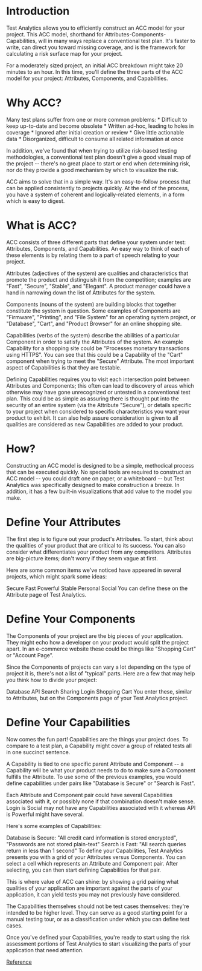# Introduction
Test Analytics allows you to efficiently construct an ACC model for your project. This ACC model, shorthand for Attributes-Components-Capabilities, will in many ways replace a conventional test plan. It's faster to write, can direct you toward missing coverage, and is the framework for calculating a risk surface map for your project.

For a moderately sized project, an initial ACC breakdown might take 20 minutes to an hour. In this time, you'll define the three parts of the ACC model for your project: Attributes, Components, and Capabilities.

# Why ACC?
Many test plans suffer from one or more common problems: * Difficult to keep up-to-date and become obsolete * Written ad-hoc, leading to holes in coverage * Ignored after initial creation or review * Give little actionable data * Disorganized, difficult to consume all related information at once

In addition, we've found that when trying to utilize risk-based testing methodologies, a conventional test plan doesn't give a good visual map of the project -- there's no great place to start or end when determining risk, nor do they provide a good mechanism by which to visualize the risk.

ACC aims to solve that in a simple way. It's an easy-to-follow process that can be applied consistently to projects quickly. At the end of the process, you have a system of coherent and logically-related elements, in a form which is easy to digest.

# What is ACC?
ACC consists of three different parts that define your system under test: Attributes, Components, and Capabilities. An easy way to think of each of these elements is by relating them to a part of speech relating to your project.

Attributes (adjectives of the system) are qualities and characteristics that promote the product and distinguish it from the competition; examples are "Fast", "Secure", "Stable", and "Elegant". A product manager could have a hand in narrowing down the list of Attributes for the system.

Components (nouns of the system) are building blocks that together constitute the system in question. Some examples of Components are "Firmware", "Printing", and "File System" for an operating system project, or "Database", "Cart", and "Product Browser" for an online shopping site.

Capabilities (verbs of the system) describe the abilities of a particular Component in order to satisfy the Attributes of the system. An example Capability for a shopping site could be "Processes monetary transactions using HTTPS". You can see that this could be a Capability of the "Cart" component when trying to meet the "Secure" Attribute. The most important aspect of Capabilities is that they are testable.

Defining Capabilities requires you to visit each intersection point between Attributes and Components; this often can lead to discovery of areas which otherwise may have gone unrecognized or untested in a conventional test plan. This could be as simple as assuring there is thought put into the security of an entire system (via the Attribute "Secure"), or details specific to your project when considered to specific characteristics you want your product to exhibit. It can also help assure consideration is given to all qualities are considered as new Capabilities are added to your product.

# How?
Constructing an ACC model is designed to be a simple, methodical process that can be executed quickly. No special tools are required to construct an ACC model -- you could draft one on paper, or a whiteboard -- but Test Analytics was specifically designed to make construction a breeze. In addition, it has a few built-in visualizations that add value to the model you make.

# Define Your Attributes
The first step is to figure out your product's Attributes. To start, think about the qualities of your product that are critical to its success. You can also consider what differentiates your product from any competitors. Attributes are big-picture items; don't worry if they seem vague at first.

Here are some common items we've noticed have appeared in several projects, which might spark some ideas:

Secure
Fast
Powerful
Stable
Personal
Social
You can define these on the Attribute page of Test Analytics.

# Define Your Components
The Components of your project are the big pieces of your application. They might echo how a developer on your product would split the project apart. In an e-commerce website these could be things like "Shopping Cart" or "Account Page".

Since the Components of projects can vary a lot depending on the type of project it is, there's not a list of "typical" parts. Here are a few that may help you think how to divide your project:

Database
API
Search
Sharing
Login
Shopping Cart
You enter these, similar to Attributes, but on the Components page of your Test Analytics project.

# Define Your Capabilities
Now comes the fun part! Capabilities are the things your project does. To compare to a test plan, a Capability might cover a group of related tests all in one succinct sentence.

A Capability is tied to one specific parent Attribute and Component -- a Capability will be what your product needs to do to make sure a Component fulfills the Attribute. To use some of the previous examples, you would define capabilities under pairs like "Database is Secure" or "Search is Fast".

Each Attribute and Component pair could have several Capabilities associated with it, or possibly none if that combination doesn't make sense. Login is Social may not have any Capabilities associated with it whereas API is Powerful might have several.

Here's some examples of Capabilities:

Database is Secure: "All credit card information is stored encrypted", "Passwords are not stored plain-text"
Search is Fast: "All search queries return in less than 1 second"
To define your Capabilities, Test Analytics presents you with a grid of your Attributes versus Components. You can select a cell which represents an Attribute and Component pair. After selecting, you can then start defining Capabilities for that pair.

This is where value of ACC can shine: by showing a grid pairing what qualities of your application are important against the parts of your application, it can yield tests you may not previously have considered.

The Capabilities themselves should not be test cases themselves: they're intended to be higher level. They can serve as a good starting point for a manual testing tour, or as a classification under which you can define test cases.

Once you've defined your Capabilities, you're ready to start using the risk assessment portions of Test Analytics to start visualizing the parts of your application that need attention.

[Reference](https://code.google.com/archive/p/test-analytics/wikis/AccExplained.wiki)
